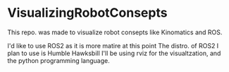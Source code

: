 # VisualizingRobotConsepts
This repo. was made to visualize robot consepts like Kinomatics and ROS.

I'd like to use ROS2 as it is more matire at this point
The distro. of ROS2 I plan to use is Humble Hawksbill
I'll be using rviz for the visualtzation, and the python programming language.
